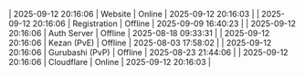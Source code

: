 | 2025-09-12 20:16:06 | Website | Online | 2025-09-12 20:16:03 |
| 2025-09-12 20:16:06 | Registration | Offline | 2025-09-09 16:40:23 |
| 2025-09-12 20:16:06 | Auth Server | Offline | 2025-08-18 09:33:31 |
| 2025-09-12 20:16:06 | Kezan (PvE) | Offline | 2025-08-03 17:58:02 |
| 2025-09-12 20:16:06 | Gurubashi (PvP) | Offline | 2025-08-23 21:44:06 |
| 2025-09-12 20:16:06 | Cloudflare | Online | 2025-09-12 20:16:03 |
